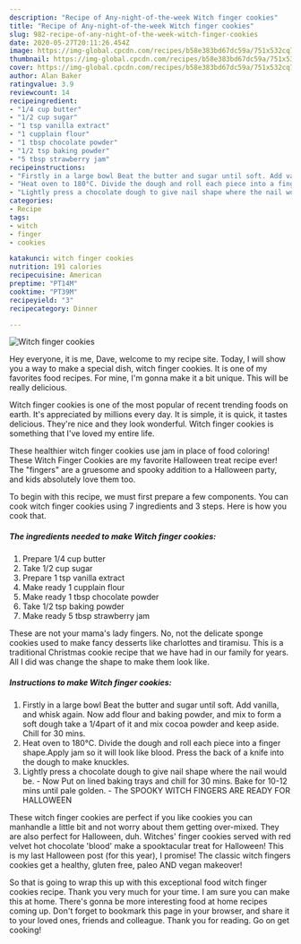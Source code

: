 ```yaml
---
description: "Recipe of Any-night-of-the-week Witch finger cookies"
title: "Recipe of Any-night-of-the-week Witch finger cookies"
slug: 982-recipe-of-any-night-of-the-week-witch-finger-cookies
date: 2020-05-27T20:11:26.454Z
image: https://img-global.cpcdn.com/recipes/b58e383bd67dc59a/751x532cq70/witch-finger-cookies-recipe-main-photo.jpg
thumbnail: https://img-global.cpcdn.com/recipes/b58e383bd67dc59a/751x532cq70/witch-finger-cookies-recipe-main-photo.jpg
cover: https://img-global.cpcdn.com/recipes/b58e383bd67dc59a/751x532cq70/witch-finger-cookies-recipe-main-photo.jpg
author: Alan Baker
ratingvalue: 3.9
reviewcount: 14
recipeingredient:
- "1/4 cup butter"
- "1/2 cup sugar"
- "1 tsp vanilla extract"
- "1 cupplain flour"
- "1 tbsp chocolate powder"
- "1/2 tsp baking powder"
- "5 tbsp strawberry jam"
recipeinstructions:
- "Firstly in a large bowl Beat the butter and sugar until soft. Add vanilla, and whisk again. Now add flour and baking powder, and mix to form a soft dough take a 1/4part of it and mix cocoa powder and keep aside. Chill for 30 mins."
- "Heat oven to 180°C. Divide the dough and roll each piece into a finger shape.Apply jam so it will look like blood. Press the back of a knife into the dough to make knuckles."
- "Lightly press a chocolate dough to give nail shape where the nail would be.  Now Put on lined baking trays and chill for 30 mins. Bake for 10-12 mins until pale golden.  The SPOOKY WITCH FINGERS ARE READY FOR HALLOWEEN"
categories:
- Recipe
tags:
- witch
- finger
- cookies

katakunci: witch finger cookies 
nutrition: 191 calories
recipecuisine: American
preptime: "PT14M"
cooktime: "PT39M"
recipeyield: "3"
recipecategory: Dinner

---
```



![Witch finger cookies](https://img-global.cpcdn.com/recipes/b58e383bd67dc59a/751x532cq70/witch-finger-cookies-recipe-main-photo.jpg)

Hey everyone, it is me, Dave, welcome to my recipe site. Today, I will show you a way to make a special dish, witch finger cookies. It is one of my favorites food recipes. For mine, I'm gonna make it a bit unique. This will be really delicious.

Witch finger cookies is one of the most popular of recent trending foods on earth. It's appreciated by millions every day. It is simple, it is quick, it tastes delicious. They're nice and they look wonderful. Witch finger cookies is something that I've loved my entire life.

These healthier witch finger cookies use jam in place of food coloring! These Witch Finger Cookies are my favorite Halloween treat recipe ever! The &#34;fingers&#34; are a gruesome and spooky addition to a Halloween party, and kids absolutely love them too.


To begin with this recipe, we must first prepare a few components. You can cook witch finger cookies using 7 ingredients and 3 steps. Here is how you cook that.

<!--inarticleads1-->

##### The ingredients needed to make Witch finger cookies:

1. Prepare 1/4 cup butter
1. Take 1/2 cup sugar
1. Prepare 1 tsp vanilla extract
1. Make ready 1 cupplain flour
1. Make ready 1 tbsp chocolate powder
1. Take 1/2 tsp baking powder
1. Make ready 5 tbsp strawberry jam


These are not your mama&#39;s lady fingers. No, not the delicate sponge cookies used to make fancy desserts like charlottes and tiramisu. This is a traditional Christmas cookie recipe that we have had in our family for years. All I did was change the shape to make them look like. 

<!--inarticleads2-->

##### Instructions to make Witch finger cookies:

1. Firstly in a large bowl Beat the butter and sugar until soft. Add vanilla, and whisk again. Now add flour and baking powder, and mix to form a soft dough take a 1/4part of it and mix cocoa powder and keep aside. Chill for 30 mins.
1. Heat oven to 180°C. Divide the dough and roll each piece into a finger shape.Apply jam so it will look like blood. Press the back of a knife into the dough to make knuckles.
1. Lightly press a chocolate dough to give nail shape where the nail would be.  - Now Put on lined baking trays and chill for 30 mins. Bake for 10-12 mins until pale golden.  - The SPOOKY WITCH FINGERS ARE READY FOR HALLOWEEN


These witch finger cookies are perfect if you like cookies you can manhandle a little bit and not worry about them getting over-mixed. They are also perfect for Halloween, duh. Witches&#39; finger cookies served with red velvet hot chocolate &#39;blood&#39; make a spooktacular treat for Halloween! This is my last Halloween post (for this year), I promise! The classic witch fingers cookies get a healthy, gluten free, paleo AND vegan makeover! 

So that is going to wrap this up with this exceptional food witch finger cookies recipe. Thank you very much for your time. I am sure you can make this at home. There's gonna be more interesting food at home recipes coming up. Don't forget to bookmark this page in your browser, and share it to your loved ones, friends and colleague. Thank you for reading. Go on get cooking!
